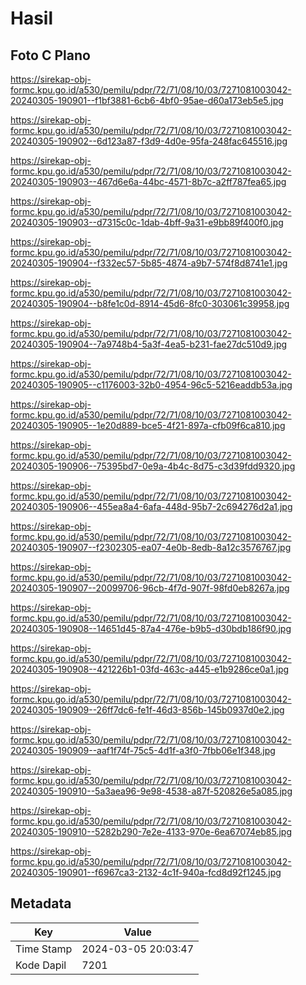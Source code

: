 # Hasil

## Foto C Plano

https://sirekap-obj-formc.kpu.go.id/a530/pemilu/pdpr/72/71/08/10/03/7271081003042-20240305-190901--f1bf3881-6cb6-4bf0-95ae-d60a173eb5e5.jpg

https://sirekap-obj-formc.kpu.go.id/a530/pemilu/pdpr/72/71/08/10/03/7271081003042-20240305-190902--6d123a87-f3d9-4d0e-95fa-248fac645516.jpg

https://sirekap-obj-formc.kpu.go.id/a530/pemilu/pdpr/72/71/08/10/03/7271081003042-20240305-190903--467d6e6a-44bc-4571-8b7c-a2ff787fea65.jpg

https://sirekap-obj-formc.kpu.go.id/a530/pemilu/pdpr/72/71/08/10/03/7271081003042-20240305-190903--d7315c0c-1dab-4bff-9a31-e9bb89f400f0.jpg

https://sirekap-obj-formc.kpu.go.id/a530/pemilu/pdpr/72/71/08/10/03/7271081003042-20240305-190904--f332ec57-5b85-4874-a9b7-574f8d8741e1.jpg

https://sirekap-obj-formc.kpu.go.id/a530/pemilu/pdpr/72/71/08/10/03/7271081003042-20240305-190904--b8fe1c0d-8914-45d6-8fc0-303061c39958.jpg

https://sirekap-obj-formc.kpu.go.id/a530/pemilu/pdpr/72/71/08/10/03/7271081003042-20240305-190904--7a9748b4-5a3f-4ea5-b231-fae27dc510d9.jpg

https://sirekap-obj-formc.kpu.go.id/a530/pemilu/pdpr/72/71/08/10/03/7271081003042-20240305-190905--c1176003-32b0-4954-96c5-5216eaddb53a.jpg

https://sirekap-obj-formc.kpu.go.id/a530/pemilu/pdpr/72/71/08/10/03/7271081003042-20240305-190905--1e20d889-bce5-4f21-897a-cfb09f6ca810.jpg

https://sirekap-obj-formc.kpu.go.id/a530/pemilu/pdpr/72/71/08/10/03/7271081003042-20240305-190906--75395bd7-0e9a-4b4c-8d75-c3d39fdd9320.jpg

https://sirekap-obj-formc.kpu.go.id/a530/pemilu/pdpr/72/71/08/10/03/7271081003042-20240305-190906--455ea8a4-6afa-448d-95b7-2c694276d2a1.jpg

https://sirekap-obj-formc.kpu.go.id/a530/pemilu/pdpr/72/71/08/10/03/7271081003042-20240305-190907--f2302305-ea07-4e0b-8edb-8a12c3576767.jpg

https://sirekap-obj-formc.kpu.go.id/a530/pemilu/pdpr/72/71/08/10/03/7271081003042-20240305-190907--20099706-96cb-4f7d-907f-98fd0eb8267a.jpg

https://sirekap-obj-formc.kpu.go.id/a530/pemilu/pdpr/72/71/08/10/03/7271081003042-20240305-190908--14651d45-87a4-476e-b9b5-d30bdb186f90.jpg

https://sirekap-obj-formc.kpu.go.id/a530/pemilu/pdpr/72/71/08/10/03/7271081003042-20240305-190908--421226b1-03fd-463c-a445-e1b9286ce0a1.jpg

https://sirekap-obj-formc.kpu.go.id/a530/pemilu/pdpr/72/71/08/10/03/7271081003042-20240305-190909--26ff7dc6-fe1f-46d3-856b-145b0937d0e2.jpg

https://sirekap-obj-formc.kpu.go.id/a530/pemilu/pdpr/72/71/08/10/03/7271081003042-20240305-190909--aaf1f74f-75c5-4d1f-a3f0-7fbb06e1f348.jpg

https://sirekap-obj-formc.kpu.go.id/a530/pemilu/pdpr/72/71/08/10/03/7271081003042-20240305-190910--5a3aea96-9e98-4538-a87f-520826e5a085.jpg

https://sirekap-obj-formc.kpu.go.id/a530/pemilu/pdpr/72/71/08/10/03/7271081003042-20240305-190910--5282b290-7e2e-4133-970e-6ea67074eb85.jpg

https://sirekap-obj-formc.kpu.go.id/a530/pemilu/pdpr/72/71/08/10/03/7271081003042-20240305-190901--f6967ca3-2132-4c1f-940a-fcd8d92f1245.jpg


## Metadata

| Key        | Value               |
| ---------- | ------------------- |
| Time Stamp | 2024-03-05 20:03:47 |
| Kode Dapil | 7201                |




